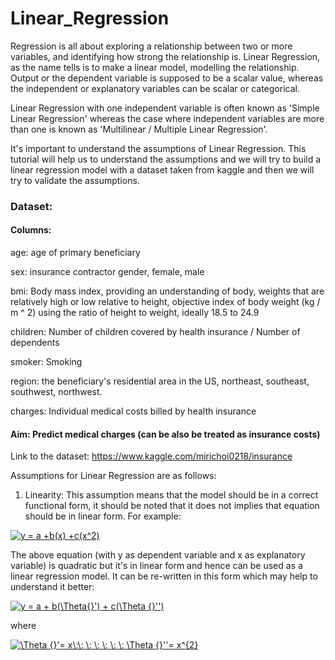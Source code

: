 # Linear_Regression

Regression is all about exploring a relationship between two or more variables, and identifying how strong the relationship is. Linear Regression, as the name tells is to make a linear model, modelling the relationship. Output or the dependent variable is supposed to be a scalar value, whereas the independent or explanatory variables can be scalar or categorical.

Linear Regression with one independent variable is often known as 'Simple Linear Regression' whereas the case where independent variables are more than one is known as 'Multilinear / Multiple Linear Regression'.

It's important to understand the assumptions of Linear Regression. This tutorial will help us to understand the assumptions and we will try to build a linear regression model with a dataset taken from kaggle and then we will try to validate the assumptions.

### Dataset:

#### Columns:

age: age of primary beneficiary

sex: insurance contractor gender, female, male

bmi: Body mass index, providing an understanding of body, weights that are relatively high or low relative to height,
objective index of body weight (kg / m ^ 2) using the ratio of height to weight, ideally 18.5 to 24.9

children: Number of children covered by health insurance / Number of dependents

smoker: Smoking

region: the beneficiary's residential area in the US, northeast, southeast, southwest, northwest.

charges: Individual medical costs billed by health insurance

#### Aim: Predict medical charges (can be also be treated as insurance costs)

Link to the dataset: https://www.kaggle.com/mirichoi0218/insurance


Assumptions for Linear Regression are as follows:

1) Linearity: This assumption means that the model should be in a correct functional form, it should be noted that it does not implies that equation should be in linear form. For example:

<a href="https://www.codecogs.com/eqnedit.php?latex=\dpi{150}&space;y&space;=&space;a&space;&plus;b(x)&space;&plus;c(x^2)" target="_blank"><img src="https://latex.codecogs.com/gif.latex?\dpi{150}&space;y&space;=&space;a&space;&plus;b(x)&space;&plus;c(x^2)" title="y = a +b(x) +c(x^2)" /></a>

The above equation (with y as dependent variable and x as explanatory variable) is quadratic but it's in linear form and hence can be used as a linear regression model. It can be re-written in this form which may help to understand it better:

<a href="https://www.codecogs.com/eqnedit.php?latex=\dpi{150}&space;y&space;=&space;a&space;&plus;&space;b(\Theta{}')&space;&plus;&space;c(\Theta&space;{}'')" target="_blank"><img src="https://latex.codecogs.com/gif.latex?\dpi{150}&space;y&space;=&space;a&space;&plus;&space;b(\Theta{}')&space;&plus;&space;c(\Theta&space;{}'')" title="y = a + b(\Theta{}') + c(\Theta {}'')" /></a>

where 

<a href="https://www.codecogs.com/eqnedit.php?latex=\dpi{150}&space;\Theta&space;{}'=&space;x\:\:&space;\:&space;\:&space;\:&space;\:&space;\:&space;\Theta&space;{}''=&space;x^{2}" target="_blank"><img src="https://latex.codecogs.com/gif.latex?\dpi{150}&space;\Theta&space;{}'=&space;x\:\:&space;\:&space;\:&space;\:&space;\:&space;\:&space;\Theta&space;{}''=&space;x^{2}" title="\Theta {}'= x\:\: \: \: \: \: \: \Theta {}''= x^{2}" /></a>



